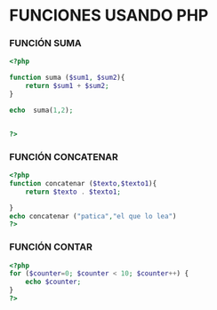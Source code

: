 # FUNCIONES USANDO PHP

### FUNCIÓN SUMA
```php
<?php

function suma ($sum1, $sum2){
    return $sum1 + $sum2;
}

echo  suma(1,2);


?>
```
### FUNCIÓN CONCATENAR
```php
<?php
function concatenar ($texto,$texto1){
    return $texto . $texto1;

}
echo concatenar ("patica","el que lo lea")
?>
``` 
### FUNCIÓN CONTAR
```php
<?php
for ($counter=0; $counter < 10; $counter++) {
    echo $counter;
}
?>
```
